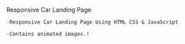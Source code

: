Responsive Car Landing Page

    -Responsive Car Landing Page Using HTML CSS & JavaScript
    
    -Contains animated images.!
